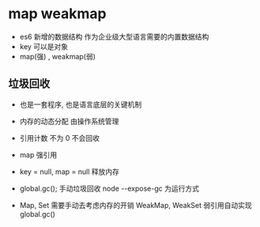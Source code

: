 # map weakmap

- es6 新增的数据结构 作为企业级大型语言需要的内置数据结构
- key 可以是对象
- map(强) , weakmap(弱)

## 垃圾回收

- 也是一套程序, 也是语言底层的关键机制
- 内存的动态分配 由操作系统管理
- 引用计数 不为 0 不会回收
- map 强引用
- key = null, map = null 释放内存
- global.gc(); 手动垃圾回收
  node --expose-gc 为运行方式

- Map, Set 需要手动去考虑内存的开销
  WeakMap, WeakSet 弱引用自动实现
  global.gc()
